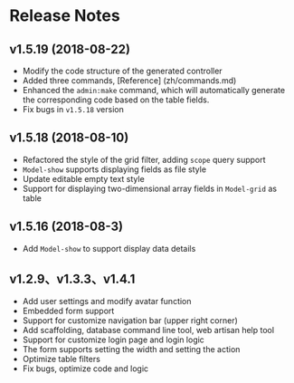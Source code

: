 # Release Notes

## v1.5.19 (2018-08-22)

- Modify the code structure of the generated controller
- Added three commands, [Reference] (zh/commands.md)
- Enhanced the `admin:make` command, which will automatically generate the corresponding code based on the table fields.
- Fix bugs in `v1.5.18` version

## v1.5.18 (2018-08-10)

- Refactored the style of the grid filter, adding `scope` query support
- `Model-show` supports displaying fields as file style
- Update editable empty text style
- Support for displaying two-dimensional array fields in `Model-grid` as table

## v1.5.16 (2018-08-3)

- Add `Model-show` to support display data details

## v1.2.9、v1.3.3、v1.4.1

- Add user settings and modify avatar function
- Embedded form support
- Support for customize navigation bar (upper right corner)
- Add scaffolding, database command line tool, web artisan help tool
- Support for customize login page and login logic
- The form supports setting the width and setting the action
- Optimize table filters
- Fix bugs, optimize code and logic
